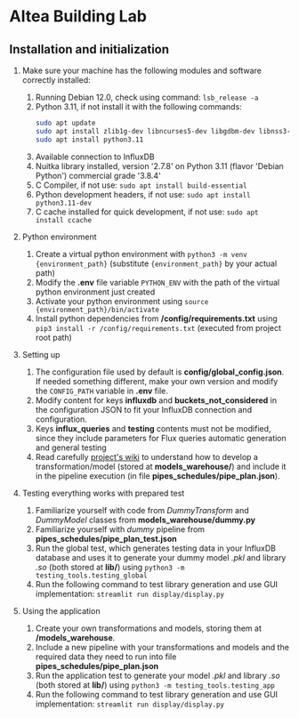 # AItea Building Lab

## Installation and initialization

1. Make sure your machine has the following modules and software correctly installed:
    1. Running Debian 12.0, check using command: `lsb_release -a`
    2. Python 3.11, if not install it with the following commands:
        ```bash
        sudo apt update
        sudo apt install zlib1g-dev libncurses5-dev libgdbm-dev libnss3-dev libssl-dev libreadline-dev libffi-dev libsqlite3-dev wget liblzma-dev
        sudo apt install python3.11
        ```
    3. Available connection to InfluxDB
    4. Nuitka library installed, version '2.7.8' on Python 3.11 (flavor 'Debian Python') commercial grade '3.8.4'
    5. C Compiler, if not use: `sudo apt install build-essential`
    6. Python development headers, if not use: `sudo apt install python3.11-dev`
    7. C cache installed for quick development, if not use: `sudo apt install ccache`

2. Python environment
    1. Create a virtual python environment with `python3 -m venv {environment_path}` (substitute `{environment_path}` by your actual path)
    2. Modify the **.env** file variable `PYTHON_ENV` with the path of the virtual python environment just created
    3. Activate your python environment using `source {environment_path}/bin/activate`
    4. Install python dependencies from **/config/requirements.txt** using `pip3 install -r /config/requirements.txt` (executed from project root path)

3. Setting up
    1. The configuration file used by default is **config/global_config.json**. If needed something different, make your own version and modify the `CONFIG_PATH` variable in **.env** file.
    2. Modify content for keys **influxdb** and **buckets_not_considered** in the configuration JSON to fit your InfluxDB connection and configuration. 
    3. Keys **influx_queries** and **testing** contents must not be modified, since they include parameters for Flux queries automatic generation and general testing
    4. Read carefully [project's wiki](https://gitlab.aerin.es/ai/aitea-building/aitea-building-lab/-/wikis/Gu%C3%ADa) to understand how to develop a transformation/model (stored at **models_warehouse/**) and include it in the pipeline execution (in file **pipes_schedules/pipe_plan.json**).

4. Testing everything works with prepared test
    1. Familiarize yourself with code from *DummyTransform* and *DummyModel* classes from **models_warehouse/dummy.py** 
    2. Familiarize yourself with *dummy* pipeline from **pipes_schedules/pipe_plan_test.json**
    3. Run the global test, which generates testing data in your InfluxDB database and uses it to generate your dummy model *.pkl* and library *.so* (both stored at **lib/**) using `python3 -m testing_tools.testing_global`
    4. Run the following command to test library generation and use GUI implementation: `streamlit run display/display.py`

5. Using the application
    1. Create your own transformations and models, storing them at **/models_warehouse**. 
    2. Include a new pipeline with your transformations and models and the required data they need to run into file **pipes_schedules/pipe_plan.json**
    3. Run the application test to generate your model *.pkl* and library *.so* (both stored at **lib/**) using `python3 -m testing_tools.testing_app`
    4. Run the following command to test library generation and use GUI implementation: `streamlit run display/display.py`


